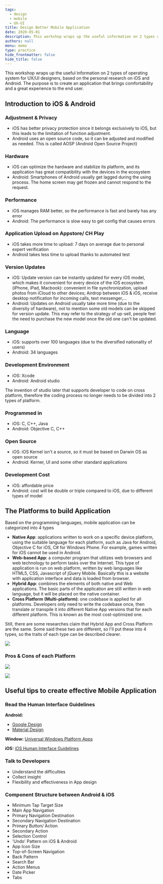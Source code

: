 ```yaml
---
tags: 
  - design
  - mobile
  - UX-UI
title: Design Better Mobile Application
date: 2020-05-01
description: This workshop wraps up the useful information on 2 types of operating system for UX/UI designers, based on the personal research on iOS and Android. The purpose is to create an application that brings comfortability and a great experience to the end user.
authors: null
menu: memo
type: practice
hide_frontmatter: false
hide_title: false
---
```


This workshop wraps up the useful information on 2 types of operating system for UX/UI designers, based on the personal research on iOS and Android. The purpose is to create an application that brings comfortability and a great experience to the end user.

## Introduction to iOS & Android 
### Adjustment & Privacy
* iOS has better privacy protection since it belongs exclusively to iOS, but this leads to the limitation of function adjustment.
* Android uses an open source code, so it can be adjusted and modified as needed. This is called AOSP (Android Open Source Project)

### Hardware
* iOS can optimize the hardware and stabilize its platform, and its application has great compatibility with the devices in the ecosystem
* Android: Smartphones of Android usually get lagged during the using process. The home screen may get frozen and cannot respond to the request.

### Performance
* iOS manages RAM better, so the performance is fast and barely has any error
* Android: The performance is slow easy to get config that causes errors

### Application Upload on Appstore/ CH Play
* iOS takes more time to upload: 7 days on average due to personal expert verification
* Android takes less time to upload thanks to automated test

### Version Updates
* iOS: Update version can be instantly updated for every iOS model, which makes it convenient for every device of the iOS ecosystem (iPhone, iPad, Macbook): convenient in file synchronization, upload photos from iCloud to other devices; Airdrop between iOS & iOS, receive desktop notification for incoming calls, text messenger,…
* Android: Updates on Android usually take more time (due to the diversity of hardware), not to mention some old models can be skipped for version update. This may refer to the strategy of up-sell, people feel the need to purchase the new model once the old one can't be updated.

### Language
* iOS: supports over 100 languages (due to the diversified nationality of users)
* Android: 34 languages

### Development Environment
* iOS: Xcode
* Android: Android studio

The invention of studio later that supports developer to code on cross platform, therefore the coding process no longer needs to be divided into 2 types of platform.

### Programmed in
* iOS: C, C++, Java
* Android: Objective C, C++

### Open Source
* iOS: iOS Kernel isn't a source, so it must be based on Darwin OS as open source
* Android: Kerner, UI and some other standard applications

### Development Cost
* iOS: affordable price
* Android: cost will be double or triple compared to iOS, due to different types of model

## The Platforms to build Application
Based on the programming languages, mobile application can be categorized into 4 types

* **Native App**: applications written to work on a specific device platform, using the suitable language for each platform, such as Java for Android, Objective C for iOS, C# for Windows Phone. For example, games written for iOS cannot be used in Android.
* **Web-based App**: a computer program that utilizes web browsers and web technology to perform tasks over the Internet. This type of application is run on web platform, written by web languages like HTML5, CSS, Javascript of jQuery Mobile. Basically this is a website with application interface and data is loaded from browser.
* **Hybrid App**: combines the elements of both native and Web applications. The basic parts of the application are still written in web language, but it will be placed on the native container.
* **Cross Platform** **(Multi-platform)**: one codebase is applied for all platforms. Developers only need to write the codebase once, then translate or transpile it into different Native App versions that for each different platform. This is known as the most cost-optimized one.

Still, there are some researches claim that Hybrid App and Cross Platform are the same. Some said these two are different, so I'll put these into 4 types, so the traits of each type can be described clearer.

![](assets/design-better-mobile-application_56fa2f8d701c84b46a715ca629e77f27_md5.webp)

### Pros & Cons of each Platform
![](assets/design-better-mobile-application_7c641059d4d0fad9e7fd2c85c45edbaa_md5.webp)

![](assets/design-better-mobile-application_3db029547cf3f0df87733d42e499f2b5_md5.webp)

## Useful tips to create effective Mobile Application
### Read the Human Interface Guidelines
**Android:**
* [Google Design](https://design.google/resources/)
* [Material Design](https://material.io/design/introduction#goals)

**Window:** [Universal Windows Platform Apps](https://docs.microsoft.com/en-us/windows/win32/uxguide/how-to-design-desktop-ux)

**iOS:** [iOS Human Interface Guidelines](https://developer.apple.com/design/human-interface-guidelines/ios/overview/themes/)

### Talk to Developers
* Understand the difficulties
* Collect insight
* Flexibility and effectiveness in App design

### Component Structure between Android & iOS
* Minimum Tap Target Size
* Main App Navigation
* Primary Navigation Destination
* Secondary Navigation Destination
* Primary Button/ Action
* Secondary Action
* Selection Control
* 'Undo' Pattern on iOS & Android
* App Icon Size
* Top-of-Screen Navigation
* Back Pattern
* Search Bar
* Action Menus
* Date Picker
* Tabs